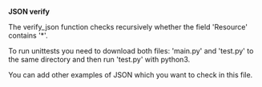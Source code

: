 **JSON verify**

The verify_json function checks recursively whether the field 'Resource' contains '*'.

To run unittests you need to download both files: 'main.py' and 'test.py' to the same directory and then run 'test.py' with python3.

You can add other examples of JSON which you want to check in this file.
